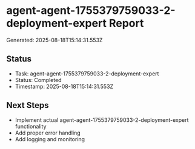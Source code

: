 # agent-agent-1755379759033-2-deployment-expert Report

Generated: 2025-08-18T15:14:31.553Z

## Status
- Task: agent-agent-1755379759033-2-deployment-expert
- Status: Completed
- Timestamp: 2025-08-18T15:14:31.553Z

## Next Steps
- Implement actual agent-agent-1755379759033-2-deployment-expert functionality
- Add proper error handling
- Add logging and monitoring
